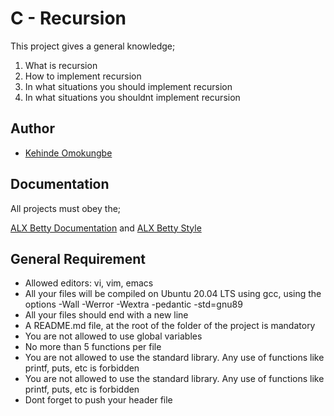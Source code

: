 
# C - Recursion

This project gives a general knowledge;

1. What is recursion
2. How to implement recursion
3. In what situations you should implement recursion
4. In what situations you shouldnt implement recursion


## Author

- [Kehinde Omokungbe](https://www.github.com/OK-CodeClinic)


## Documentation
All projects must obey the;

[ALX Betty Documentation](https://github.com/holbertonschool/Betty/blob/master/betty-doc.pl)
and [ALX Betty Style](https://github.com/holbertonschool/Betty/blob/master/betty-style.pl)

## General Requirement

- Allowed editors: vi, vim, emacs
- All your files will be compiled on Ubuntu 20.04 LTS using gcc, using the options -Wall -Werror -Wextra -pedantic -std=gnu89
- All your files should end with a new line
- A README.md file, at the root of the folder of the project is mandatory
- You are not allowed to use global variables
- No more than 5 functions per file
- You are not allowed to use the standard library. Any use of functions like printf, puts, etc is forbidden
- You are not allowed to use the standard library. Any use of functions like printf, puts, etc is forbidden
- Dont forget to push your header file


